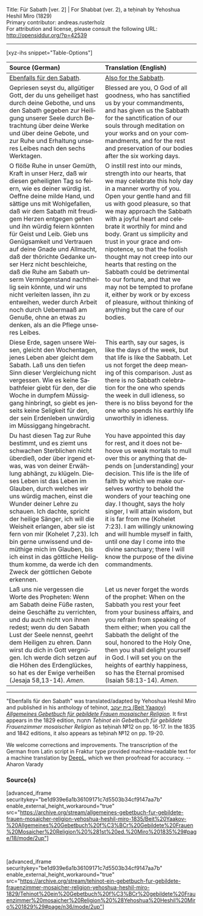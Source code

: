 <html>
<head></head>
<body>
Title: Für Sabath [ver. 2] | For Shabbat (ver. 2), a teḥinah by Yehoshua Heshil Miro (1829)<br />
Primary contributor: andreas.rusterholz<br />
For attribution and license, please consult the following URL: <a href="http://opensiddur.org/?p=42539">http://opensiddur.org/?p=42539</a>
<p />
<hr />

[xyz-ihs snippet="Table-Options"]<table style="margin-left: auto; margin-right: auto;" class="draggable">
<thead><tr><th id="x" style="text-align: left;">Source (German)</th><th style="text-align: left;">Translation (English)</th></tr></thead>
<tbody>
<tr><td style="vertical-align:top;">
<div class="german" lang="de">
<u>Ebenfalls für den Sabath</u>.
</div></td>

<td style="vertical-align:top;">
<div class="english" lang="en">
<u>Also for the Sabbath</u>.
</div></td></tr>


<tr><td style="vertical-align:top;">
<div class="german" lang="de">
Gepriesen seyst du, allgütiger Gott, der du uns geheiliget hast durch deine Gebothe, und uns den Sabath gegeben zur Heiligung unserer Seele durch Betrachtung über deine Werke und über deine Gebote, und zur Ruhe und Erhaltung unseres Leibes nach den sechs Werktagen. 
</div></td>

<td style="vertical-align:top;">
<div class="english" lang="en">
Blessed are you, O God of all goodness, who has sanctified us by your commandments, and has given us the Sabbath for the sanctification of our souls through meditation on your works and on your commandments, and for the rest and preservation of our bodies after the six working days.
</div></td></tr>


<tr><td style="vertical-align:top;">
<div class="german" lang="de">
O flöße Ruhe in unser Gemüth, Kraft in unser Herz, daß wir diesen geheiligten Tag so feiern, wie es deiner würdig ist. Oeffne deine milde Hand, und sättige uns mit Wohlgefallen, daß wir dem Sabath mit freudigem Herzen entgegen gehen und ihn würdig feiern könnten für Geist und Leib. Gieb uns Genügsamkeit und Vertrauen auf deine Gnade und Allmacht, daß der thörichte Gedanke unser Herz nicht beschleiche, daß die Ruhe am Sabath unserm Vermögenstand nachtheilig sein könnte, und wir uns nicht verleiten lassen, ihn zu entweihen, weder durch Arbeit noch durch Uebermaaß am Genuße, ohne an etwas zu denken, als an die Pflege unseres Leibes. 
</div></td>

<td style="vertical-align:top;">
<div class="english" lang="en">
O instill rest into our minds, strength into our hearts, that we may celebrate this holy day in a manner worthy of you. Open your gentle hand and fill us with good pleasure, so that we may approach the Sabbath with a joyful heart and celebrate it worthily for mind and body. Grant us simplicity and trust in your grace and omnipotence, so that the foolish thought may not creep into our hearts that resting on the Sabbath could be detrimental to our fortune, and that we may not be tempted to profane it, either by work or by excess of pleasure, without thinking of anything but the care of our bodies. 
</div></td></tr>


<tr><td style="vertical-align:top;">
<div class="german" lang="de">
Diese Erde, sagen unsere Weisen, gleicht den Wochentagen, jenes Leben aber gleicht dem Sabath. Laß uns den tiefen Sinn dieser Vergleichung nicht vergessen. Wie es keine Sabathfeier giebt für den, der die Woche in dumpfem Müssiggang hinbringt, so giebt es jenseits keine Seligkeit für den, der sein Erdenleben unwürdig im Müssiggang hingebracht. 
</div></td>

<td style="vertical-align:top;">
<div class="english" lang="en">
This earth, say our sages, is like the days of the week, but that life is like the Sabbath. Let us not forget the deep meaning of this comparison. Just as there is no Sabbath celebration for the one who spends the week in dull idleness, so there is no bliss beyond for the one who spends his earthly life unworthily in idleness.
</div></td></tr>


<tr><td style="vertical-align:top;">
<div class="german" lang="de">
Du hast diesen Tag zur Ruhe bestimmt, und es ziemt uns schwachen Sterblichen nicht überdieß, oder über irgend etwas, was von deiner Erwählung abhängt, zu klügeln. Dieses Leben ist das Leben im Glauben, durch welches wir uns würdig machen, einst die Wunder deiner Lehre zu schauen. Ich dachte, spricht der heilige Sänger, ich will die Weisheit erlangen, aber sie ist fern von mir <span class="citation">(Kohelet 7,23)</span>. Ich bin gerne unwissend und demüthige mich im Glauben, bis ich einst in das göttliche Heiligthum komme, da werde ich den Zweck der göttlichen Gebote erkennen. 
</div></td>

<td style="vertical-align:top;">
<div class="english" lang="en">
You have appointed this day for rest, and it does not behoove us weak mortals to mull over this or anything that depends on [understanding] your decision. This life is the life of faith by which we make ourselves worthy to behold the wonders of your teaching one day. I thought, says the holy singer, I will attain wisdom, but it is far from me <span class="citation">(Kohelet 7:23)</span>. I am willingly unknowing and will humble myself in faith, until one day I come into the divine sanctuary; there I will know the purpose of the divine commandments. 
</div></td></tr>


<tr><td style="vertical-align:top;">
<div class="german" lang="de">
Laß uns nie vergessen die Worte des Propheten: Wenn am Sabath deine Füße rasten, deine Geschäfte zu verrichten, und du auch nicht von ihnen redest; wenn du den Sabath Lust der Seele nennst, geehrt dem Heiligen zu ehren. Dann wirst du dich in Gott vergnügen. Ich werde dich setzen auf die Höhen des Erdenglückes, so hat es der Ewige verheißen <span class="citation">(Jesaja 58,13-14)</span>. <em>Amen</em>.
</div></td>

<td style="vertical-align:top;">
<div class="english" lang="en">
Let us never forget the words of the prophet: When on the Sabbath you rest your feet from your business affairs, and you refrain from speaking of them either; when you call the Sabbath the delight of the soul, honored to the Holy One, then you shall delight yourself in God. I will set you on the heights of earthly happiness, so has the Eternal promised <span class="citation">(Isaiah 58:13-14)</span>. <em>Amen</em>.
</div></td></tr>
</tbody></table>

<hr />

"Ebenfalls für den Sabath" was translated/adapted by Yehoshua Heshil Miro and published in his anthology of teḥinot, <a href="/?p=41365">בית יעקב (Beit Yaaqov) <em>Allgemeines Gebetbuch für gebildete Frauen mosaischer Religion</em></a>. It first appears in the 1829 edition, תחנות <em>Teḥinot ein Gebetbuch für gebildete Frauenzimmer mosaischer Religion</em> as teḥinah №12 on pp. 16-17. In the 1835 and 1842 editions, it also appears as teḥinah №12 on pp. 19-20. 

We welcome corrections and improvements. The transcription of the German from Latin script in Fraktur type provided machine-readable text for a machine translation by <a href="https://www.deepl.com/en/translator">DeepL</a>, which we then proofread for accuracy. --Aharon Varady
 

<h3>Source(s)</h3>

[advanced_iframe securitykey="be1d939e6a1b36109171c7d5503b34cf9147aa7b" enable_external_height_workaround="true" src="https://archive.org/stream/allgemeines-gebetbuch-fur-gebildete-frauen-mosaicher-religion-yehoshua-heshil-miro-1835/Beit%20Yaakov-%20Allgemeines%20Gebetbuch%20f%C3%BCr%20Gebildete%20Frauen%20Mosaicher%20Religion%20%281st%20ed.%20Miro%201835%29#page/18/mode/2up"]
 
&nbsp;

[advanced_iframe securitykey="be1d939e6a1b36109171c7d5503b34cf9147aa7b" enable_external_height_workaround="true" src="https://archive.org/stream/tehinot-ein-gebetbuch-fur-gebildete-frauenzimmer-mosaicher-religion-yehoshua-heshil-miro-1829/Tehinot%20ein%20Gebetbuch%20f%C3%BCr%20gebildete%20Frauenzimmer%20mosaicher%20Religion%20%28Yehoshua%20Heshil%20Miro%201829%29#page/n36/mode/2up"]

&nbsp;
</body>
</html>